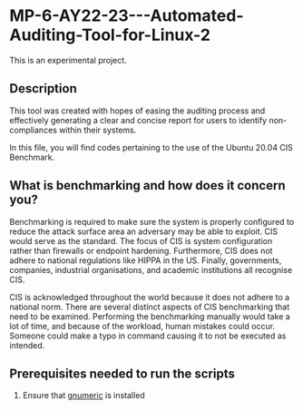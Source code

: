 # MP-6-AY22-23---Automated-Auditing-Tool-for-Linux-2
This is an experimental project. 

## Description 
This tool was created with hopes of easing the auditing process and effectively generating a clear and concise report for
users to identify non-compliances within their systems. 

In this file, you will find codes pertaining to the use of the Ubuntu 20.04 CIS Benchmark. 

## What is benchmarking and how does it concern you? 
Benchmarking is required to make sure the system is properly configured to reduce the attack surface area an adversary may be able to exploit. CIS would serve as the standard. The focus of CIS is system configuration rather than firewalls or endpoint hardening. Furthermore, CIS does not adhere to national regulations like HIPPA in the US. Finally, governments, companies, industrial organisations, and academic institutions all recognise CIS. 

CIS is acknowledged throughout the world because it does not adhere to a national norm. There are several distinct aspects of CIS benchmarking that need to be examined. Performing the benchmarking manually would take a lot of time, and because of the workload, human mistakes could occur. Someone could make a typo in command causing it to not be executed as intended.

## Prerequisites needed to run the scripts
1. Ensure that [gnumeric](https://www.unixmen.com/install-gnumeric-1-12-23-on-ubuntu-15-04/) is installed 

